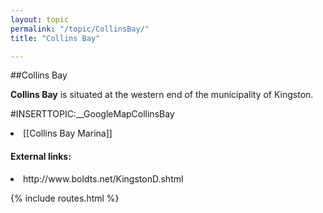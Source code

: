 ```yaml
---
layout: topic
permalink: "/topic/CollinsBay/"
title: "Collins Bay"

---
```


##Collins Bay

<b>Collins Bay</b> is situated at the western end of the municipality of Kingston.

#INSERTTOPIC:__GoogleMapCollinsBay

<li> [[Collins Bay Marina]]

<h4>External links:</h4>
<li> http://www.boldts.net/KingstonD.shtml

{% include routes.html %}
